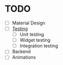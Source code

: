 # TODO

- [ ] Material Design
- [ ] [Testing](https://flutter.dev/docs/testing)
  - [ ] Unit testing
  - [ ] Widget testing
  - [ ] Integration testing
- [ ] Backend
- [ ] Animations
